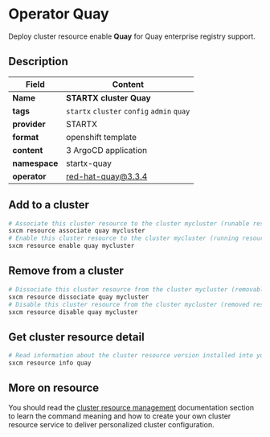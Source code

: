# Operator Quay

Deploy cluster resource enable **Quay** for Quay enterprise registry support.

## Description

| Field         | Content                                    |
| ------------- | ------------------------------------------ |
| **Name**      | **STARTX cluster Quay**                    |
| **tags**      | `startx` `cluster` `config` `admin` `quay` |
| **provider**  | STARTX                                     |
| **format**    | openshift template                         |
| **content**   | 3 ArgoCD application                       |
| **namespace** | startx-quay                                |
| **operator**  | red-hat-quay@3.3.4                         |

## Add to a cluster

```bash
# Associate this cluster resource to the cluster mycluster (runable resource)
sxcm resource associate quay mycluster
# Enable this cluster resource to the cluster mycluster (running resource)
sxcm resource enable quay mycluster
```

## Remove from a cluster

```bash
# Dissociate this cluster resource from the cluster mycluster (removable resource)
sxcm resource dissociate quay mycluster
# Disable this cluster resource from the cluster mycluster (removed resource)
sxcm resource disable quay mycluster
```

## Get cluster resource detail

```bash
# Read information about the cluster resource version installed into your host (local)
sxcm resource info quay
```

## More on resource

You should read the [cluster resource management](../../4-cluster-resources) documentation section to learn the command
meaning and how to create your own cluster resource service to deliver personalized cluster configuration.

